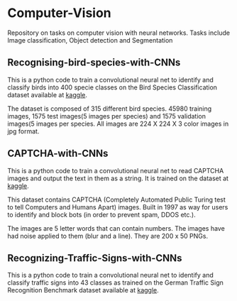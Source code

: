 # Computer-Vision
Repository on tasks on computer vision with neural networks. Tasks include Image classification, Object detection and Segmentation


## Recognising-bird-species-with-CNNs

This is a python code to train a convolutional neural net to identify and classify birds into 400 specie classes on the Bird Species Classification dataset available at [kaggle](https://www.kaggle.com/gpiosenka/100-bird-species).

The dataset is composed of 315 different bird species. 45980 training images, 1575 test images(5 images per species) and 1575 validation images(5 images per species.
All images are 224 X 224 X 3 color images in jpg format.



## CAPTCHA-with-CNNs

This is a python code to train a convolutional neural net to read CAPTCHA images and output the text in them as a string. It is trained on the dataset at [kaggle](https://www.kaggle.com/fournierp/captcha-version-2-images).

This dataset contains CAPTCHA (Completely Automated Public Turing test to tell Computers and Humans Apart) images. Built in 1997 as way for users to identify and block bots (in order to prevent spam, DDOS etc.).

The images are 5 letter words that can contain numbers. The images have had noise applied to them (blur and a line). They are 200 x 50 PNGs.

## Recognizing-Traffic-Signs-with-CNNs

This is a python code to train a convolutional neural net to identify and classify traffic signs into 43 classes as trained on the German Traffic Sign Recognition Benchmark dataset available at [kaggle](https://www.kaggle.com/meowmeowmeowmeowmeow/gtsrb-german-traffic-sign).
